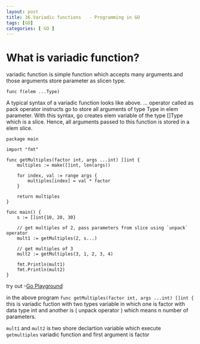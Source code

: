 ```yaml
---
layout: post
title: 36.Variadic functions   - Programming in GO
tags: [GO]
categories: [ GO ]
---
```


# What is variadic function?

variadic function is simple function which accepts many arguments.and those arguments store parameter as slicen type.

```
func f(elem ...Type) 
```

A typical syntax of a variadic function looks like above. ... operator called as pack operator instructs go to store all arguments of type Type in elem parameter. With this syntax, go creates elem variable of the type []Type which is a slice. 
Hence, all arguments passed to this function is stored in a elem slice.


```
package main

import "fmt"

func getMultiples(factor int, args ...int) []int {
	multiples := make([]int, len(args))

	for index, val := range args {
		multiples[index] = val * factor
	}

	return multiples
}

func main() {
	s := []int{10, 20, 30}

	// get multiples of 2, pass parameters from slice using `unpack` operator
	mult1 := getMultiples(2, s...)

	// get multiples of 3
	mult2 := getMultiples(3, 1, 2, 3, 4)

	fmt.Println(mult1)
	fmt.Println(mult2)
}

```
try out -[Go Playground](https://play.golang.org/p/BgU6H9orhrn)

in the above program `func getMultiples(factor int, args ...int) []int {` this is variadic fuction with two types 
variable in which one is factor with data type int and another is ( unpack operator ) which means n number of parameters.

`mult1` and `mult2` is two shore declartion variable which execute `getmultiples` variadic function and first argument is factor 

